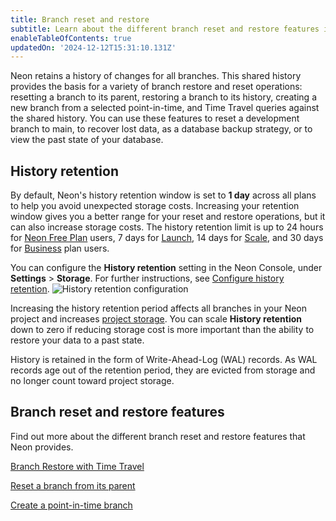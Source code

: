 ```yaml
---
title: Branch reset and restore
subtitle: Learn about the different branch reset and restore features in Neon
enableTableOfContents: true
updatedOn: '2024-12-12T15:31:10.131Z'
---
```


Neon retains a history of changes for all branches. This shared history provides the basis for a variety of branch restore and reset operations: resetting a branch to its parent, restoring a branch to its history, creating a new branch from a selected point-in-time, and Time Travel queries against the shared history. You can use these features to reset a development branch to main, to recover lost data, as a database backup strategy, or to view the past state of your database.

## History retention

By default, Neon's history retention window is set to **1 day** across all plans to help you avoid unexpected storage costs. Increasing your retention window gives you a better range for your reset and restore operations, but it can also increase storage costs. The history retention limit is up to 24 hours for [Neon Free Plan](/docs/introduction/plans#free-plan) users, 7 days for [Launch](/docs/introduction/plans#launch), 14 days for [Scale](/docs/introduction/plans#scale), and 30 days for [Business](/docs/introduction/plans#business) plan users.

You can configure the **History retention** setting in the Neon Console, under **Settings** > **Storage**. For further instructions, see [Configure history retention](/docs/manage/projects#configure-history-retention).
![History retention configuration](/docs/relnotes/history_retention.png)

Increasing the history retention period affects all branches in your Neon project and increases [project storage](/docs/introduction/usage-metrics#storage). You can scale **History retention** down to zero if reducing storage cost is more important than the ability to restore your data to a past state.

History is retained in the form of Write-Ahead-Log (WAL) records. As WAL records age out of the retention period, they are evicted from storage and no longer count toward project storage.

## Branch reset and restore features

Find out more about the different branch reset and restore features that Neon provides.

<DetailIconCards>

<a href="/docs/guides/branch-restore" description="Learn how to restore a branch to its history with Time Travel assist" icon="split-branch">Branch Restore with Time Travel</a>

<a href="/docs/guides/reset-from-parent" description="Learn how to restore a branch to its history with Time Travel assist" icon="split-branch">Reset a branch from its parent</a>

<a href="/docs/guides/branching-pitr" description="Create a new point-in-time branch from timestamp or LSN" icon="split-branch">Create a point-in-time branch</a>

</DetailIconCards>
